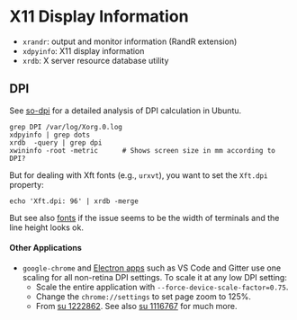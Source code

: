 X11 Display Information
=======================

* `xrandr`: output and monitor information (RandR extension)
* `xdpyinfo`: X11 display information
* `xrdb`: X server resource database utility


DPI
---

See [so-dpi] for a detailed analysis of DPI calculation in Ubuntu.

    grep DPI /var/log/Xorg.0.log
    xdpyinfo | grep dots
    xrdb  -query | grep dpi
    xwininfo -root -metric      # Shows screen size in mm according to DPI?

But for dealing with Xft fonts (e.g., `urxvt`), you want to set the
`Xft.dpi` property:

    echo 'Xft.dpi: 96' | xrdb -merge

But see also [fonts](fonts.md) if the issue seems to be the width of
terminals and the line height looks ok.

#### Other Applications

* `google-chrome` and [Electron apps] such as VS Code and Gitter  use
  one scaling for all non-retina DPI settings. To scale it at any low
  DPI setting:
  - Scale the entire application with `--force-device-scale-factor=0.75`.
  - Change the `chrome://settings` to set page zoom to 125%.
  - From [su 1222862]. See also [su 1116767] for much more.



<!-------------------------------------------------------------------->
[electron apps]: https://electronjs.org/apps
[so-dpi]: https://askubuntu.com/a/272172/354600
[su 1116767]: https://superuser.com/q/1116767/26274
[su 1222862]: https://superuser.com/a/1222862/26274
